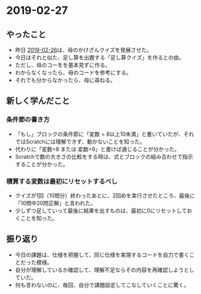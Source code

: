# 2019-02-27

## やったこと

- 昨日 [2019-02-26](./2019-02-26.md)は、母のかけざんクイズを発展させた。
- 今日はそれと似た、足し算を出題する「足し算クイズ」を作るとの由。
- ただし、母のコーをを基本見ずに作る。
- わからなくなったら、母のコードを参考にする。
- それでも分からなかったら、母に尋ねる。

## 新しく学んだこと

### 条件節の書き方

- 「もし」ブロックの条件節に「変数 = 8以上10未満」と書いていたが、それではScratchには理解できず、動かないことを知った。
- 代わりに「変数=8 または 変数=9」と書けば通じることが分かった。
- Scratchで数の大きさの比較をする時は、式とブロックの組み合わせで指示することが分かった。

### 積算する変数は最初にリセットするべし

- クイズが1回（10問分）終わったあとに、2回めを実行させたところ、最後に「10問中20問正解」と言われた。
- 少しずつ足していって最後に結果を出すものは、最初に0にリセットしておくことを知った。

## 振り返り

- 今日の課題は、仕様を把握して、同じ仕様を実現するコードを自力で書くことだった模様。
- 自分が理解しているか確認して、理解不足ならその内容を再確認しようとしていた。
- 何も言わないのに、毎回、自分で課題設定してこなしていくことに驚く。
